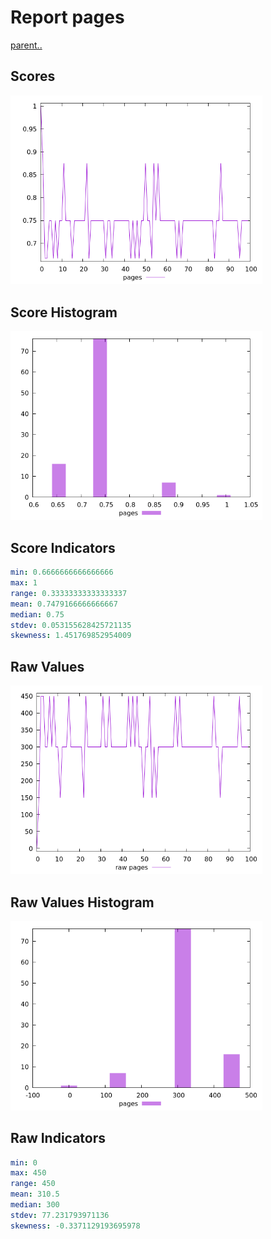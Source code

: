 # Report pages

[parent..](./..)  


## Scores

![score](./score.png)  

## Score Histogram

![hist](./hist.png)  

## Score Indicators

```yaml
min: 0.6666666666666666
max: 1
range: 0.33333333333333337
mean: 0.7479166666666667
median: 0.75
stdev: 0.053155628425721135
skewness: 1.451769852954009

```

## Raw Values

![raw](./raw.png)  

## Raw Values Histogram

![raw hist](./raw_hist.png)  

## Raw Indicators

```yaml
min: 0
max: 450
range: 450
mean: 310.5
median: 300
stdev: 77.231793971136
skewness: -0.3371129193695978

```

<style>
  img {
    max-width: 80%;
  }
</style>
      
